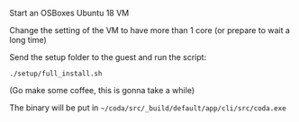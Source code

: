 Start an OSBoxes Ubuntu 18 VM

Change the setting of the VM to have more than 1 core (or prepare to wait a long time)

Send the setup folder to the guest and run the script:

```
./setup/full_install.sh
```

(Go make some coffee, this is gonna take a while)

The binary will be put in `~/coda/src/_build/default/app/cli/src/coda.exe`
